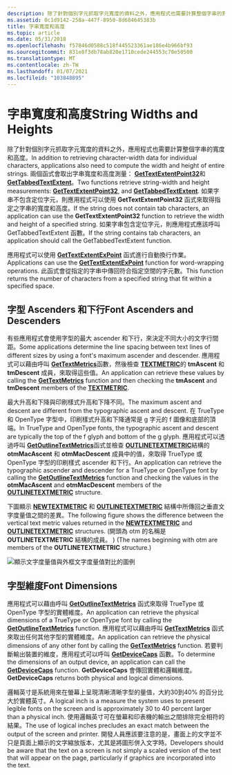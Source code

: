 ```yaml
---
description: 除了針對個別字元抓取字元寬度的資料之外，應用程式也需要計算整個字串的寬度和高度。
ms.assetid: 0c1d9142-258a-447f-8950-8d684645383b
title: 字串寬度和高度
ms.topic: article
ms.date: 05/31/2018
ms.openlocfilehash: f57846d0588c518f445523361ae186e4b966bf93
ms.sourcegitcommit: 831e8f3db78ab820e1710cede244553c70e50500
ms.translationtype: MT
ms.contentlocale: zh-TW
ms.lasthandoff: 01/07/2021
ms.locfileid: "103848895"
---
```

# <a name="string-widths-and-heights"></a><span data-ttu-id="5f9b5-103">字串寬度和高度</span><span class="sxs-lookup"><span data-stu-id="5f9b5-103">String Widths and Heights</span></span>

<span data-ttu-id="5f9b5-104">除了針對個別字元抓取字元寬度的資料之外，應用程式也需要計算整個字串的寬度和高度。</span><span class="sxs-lookup"><span data-stu-id="5f9b5-104">In addition to retrieving character-width data for individual characters, applications also need to compute the width and height of entire strings.</span></span> <span data-ttu-id="5f9b5-105">兩個函式會取出字串寬度和高度測量： [**GetTextExtentPoint32**](/windows/desktop/api/Wingdi/nf-wingdi-gettextextentpoint32a)和 [**GetTabbedTextExtent**](/windows/desktop/api/Winuser/nf-winuser-gettabbedtextextenta)。</span><span class="sxs-lookup"><span data-stu-id="5f9b5-105">Two functions retrieve string-width and height measurements: [**GetTextExtentPoint32**](/windows/desktop/api/Wingdi/nf-wingdi-gettextextentpoint32a), and [**GetTabbedTextExtent**](/windows/desktop/api/Winuser/nf-winuser-gettabbedtextextenta).</span></span> <span data-ttu-id="5f9b5-106">如果字串不包含定位字元，則應用程式可以使用 **GetTextExtentPoint32** 函式來取得指定之字串的寬度和高度。</span><span class="sxs-lookup"><span data-stu-id="5f9b5-106">If the string does not contain tab characters, an application can use the **GetTextExtentPoint32** function to retrieve the width and height of a specified string.</span></span> <span data-ttu-id="5f9b5-107">如果字串包含定位字元，則應用程式應該呼叫 GetTabbedTextExtent 函數。</span><span class="sxs-lookup"><span data-stu-id="5f9b5-107">If the string contains tab characters, an application should call the GetTabbedTextExtent function.</span></span>

<span data-ttu-id="5f9b5-108">應用程式可以使用 [**GetTextExtentExPoint**](/windows/desktop/api/Wingdi/nf-wingdi-gettextextentexpointa) 函式進行自動換行作業。</span><span class="sxs-lookup"><span data-stu-id="5f9b5-108">Applications can use the [**GetTextExtentExPoint**](/windows/desktop/api/Wingdi/nf-wingdi-gettextextentexpointa) function for word-wrapping operations.</span></span> <span data-ttu-id="5f9b5-109">此函式會從指定的字串中傳回符合指定空間的字元數。</span><span class="sxs-lookup"><span data-stu-id="5f9b5-109">This function returns the number of characters from a specified string that fit within a specified space.</span></span>

## <a name="font-ascenders-and-descenders"></a><span data-ttu-id="5f9b5-110">字型 Ascenders 和下行</span><span class="sxs-lookup"><span data-stu-id="5f9b5-110">Font Ascenders and Descenders</span></span>

<span data-ttu-id="5f9b5-111">有些應用程式會使用字型的最大 ascender 和下行，來決定不同大小的文字行間距。</span><span class="sxs-lookup"><span data-stu-id="5f9b5-111">Some applications determine the line spacing between text lines of different sizes by using a font's maximum ascender and descender.</span></span> <span data-ttu-id="5f9b5-112">應用程式可以藉由呼叫 [**GetTextMetrics**](/windows/desktop/api/Wingdi/nf-wingdi-gettextmetrics)函數，然後檢查 [**TEXTMETRIC**](/windows/win32/api/wingdi/ns-wingdi-textmetrica)的 **tmAscent** 和 **tmDescent** 成員，來取得這些值。</span><span class="sxs-lookup"><span data-stu-id="5f9b5-112">An application can retrieve these values by calling the [**GetTextMetrics**](/windows/desktop/api/Wingdi/nf-wingdi-gettextmetrics) function and then checking the **tmAscent** and **tmDescent** members of the [**TEXTMETRIC**](/windows/win32/api/wingdi/ns-wingdi-textmetrica).</span></span>

<span data-ttu-id="5f9b5-113">最大升高和下降與印刷樣式升高和下降不同。</span><span class="sxs-lookup"><span data-stu-id="5f9b5-113">The maximum ascent and descent are different from the typographic ascent and descent.</span></span> <span data-ttu-id="5f9b5-114">在 TrueType 和 OpenType 字型中，印刷樣式升高和下降通常是 g 字元的 f 圖像和底部的頂端。</span><span class="sxs-lookup"><span data-stu-id="5f9b5-114">In TrueType and OpenType fonts, the typographic ascent and descent are typically the top of the f glyph and bottom of the g glyph.</span></span> <span data-ttu-id="5f9b5-115">應用程式可以透過呼叫 [**GetOutlineTextMetrics**](/windows/desktop/api/Wingdi/nf-wingdi-getoutlinetextmetricsa)函式並檢查 [**OUTLINETEXTMETRIC**](/windows/desktop/api/Wingdi/ns-wingdi-outlinetextmetrica)結構的 **otmMacAscent** 和 **otmMacDescent** 成員中的值，來取得 TrueType 或 OpenType 字型的印刷樣式 ascender 和下行。</span><span class="sxs-lookup"><span data-stu-id="5f9b5-115">An application can retrieve the typographic ascender and descender for a TrueType or OpenType font by calling the [**GetOutlineTextMetrics**](/windows/desktop/api/Wingdi/nf-wingdi-getoutlinetextmetricsa) function and checking the values in the **otmMacAscent** and **otmMacDescent** members of the [**OUTLINETEXTMETRIC**](/windows/desktop/api/Wingdi/ns-wingdi-outlinetextmetrica) structure.</span></span>

<span data-ttu-id="5f9b5-116">下圖顯示 [**NEWTEXTMETRIC**](/windows/win32/api/wingdi/ns-wingdi-newtextmetrica) 和 [**OUTLINETEXTMETRIC**](/windows/win32/api/wingdi/ns-wingdi-outlinetextmetrica) 結構中所傳回之垂直文字度量值之間的差異。</span><span class="sxs-lookup"><span data-stu-id="5f9b5-116">The following figure shows the difference between the vertical text metric values returned in the [**NEWTEXTMETRIC**](/windows/win32/api/wingdi/ns-wingdi-newtextmetrica) and [**OUTLINETEXTMETRIC**](/windows/win32/api/wingdi/ns-wingdi-outlinetextmetrica) structures.</span></span> <span data-ttu-id="5f9b5-117"> (開頭為 otm 的名稱是 **OUTLINETEXTMETRIC** 結構的成員。 ) </span><span class="sxs-lookup"><span data-stu-id="5f9b5-117">(The names beginning with otm are members of the **OUTLINETEXTMETRIC** structure.)</span></span>

![顯示文字度量值與外框文字度量值對比的圖例](images/csftx-03.png)

## <a name="font-dimensions"></a><span data-ttu-id="5f9b5-119">字型維度</span><span class="sxs-lookup"><span data-stu-id="5f9b5-119">Font Dimensions</span></span>

<span data-ttu-id="5f9b5-120">應用程式可以藉由呼叫 [**GetOutlineTextMetrics**](/windows/desktop/api/Wingdi/nf-wingdi-getoutlinetextmetricsa) 函式來取得 TrueType 或 OpenType 字型的實體維度。</span><span class="sxs-lookup"><span data-stu-id="5f9b5-120">An application can retrieve the physical dimensions of a TrueType or OpenType font by calling the [**GetOutlineTextMetrics**](/windows/desktop/api/Wingdi/nf-wingdi-getoutlinetextmetricsa) function.</span></span> <span data-ttu-id="5f9b5-121">應用程式可以藉由呼叫 [**GetTextMetrics**](/windows/desktop/api/Wingdi/nf-wingdi-gettextmetrics) 函式來取出任何其他字型的實體維度。</span><span class="sxs-lookup"><span data-stu-id="5f9b5-121">An application can retrieve the physical dimensions of any other font by calling the [**GetTextMetrics**](/windows/desktop/api/Wingdi/nf-wingdi-gettextmetrics) function.</span></span> <span data-ttu-id="5f9b5-122">若要判斷輸出裝置的維度，應用程式可以呼叫 [**GetDeviceCaps**](/windows/desktop/api/Wingdi/nf-wingdi-getdevicecaps) 函數。</span><span class="sxs-lookup"><span data-stu-id="5f9b5-122">To determine the dimensions of an output device, an application can call the [**GetDeviceCaps**](/windows/desktop/api/Wingdi/nf-wingdi-getdevicecaps) function.</span></span> <span data-ttu-id="5f9b5-123">**GetDeviceCaps** 會傳回實體和邏輯維度。</span><span class="sxs-lookup"><span data-stu-id="5f9b5-123">**GetDeviceCaps** returns both physical and logical dimensions.</span></span>

<span data-ttu-id="5f9b5-124">邏輯英寸是系統用來在螢幕上呈現清晰清晰字型的量值，大約30到40% 的百分比大於實體英寸。</span><span class="sxs-lookup"><span data-stu-id="5f9b5-124">A logical inch is a measure the system uses to present legible fonts on the screen and is approximately 30 to 40 percent larger than a physical inch.</span></span> <span data-ttu-id="5f9b5-125">使用邏輯英寸可在螢幕和印表機的輸出之間排除完全相符的結果。</span><span class="sxs-lookup"><span data-stu-id="5f9b5-125">The use of logical inches precludes an exact match between the output of the screen and printer.</span></span> <span data-ttu-id="5f9b5-126">開發人員應該要注意的是，畫面上的文字並不只是頁面上顯示的文字縮放版本，尤其是將圖形併入文字時。</span><span class="sxs-lookup"><span data-stu-id="5f9b5-126">Developers should be aware that the text on a screen is not simply a scaled version of the text that will appear on the page, particularly if graphics are incorporated into the text.</span></span>

 

 

